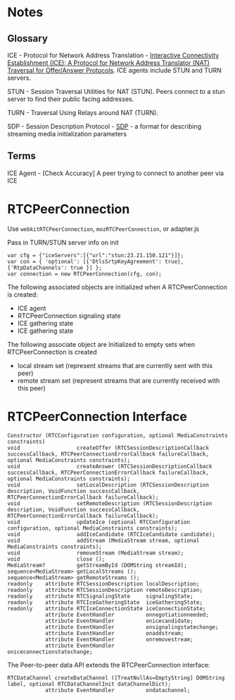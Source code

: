 Notes
=====

Glossary
--------

ICE - Protocol for Network Address Translation - [Interactive Connectivity Establishment (ICE): A Protocol for Network Address Translator (NAT) Traversal for Offer/Answer Protocols](http://www.ietf.org/rfc/rfc5245.txt). ICE agents include STUN and TURN servers. 

STUN - Session Traversal Utilities for NAT (STUN). Peers connect to a stun server to find their public facing addresses. 

TURN - Traversal Using Relays around NAT (TURN). 

SDP - Session Description Protocol - [SDP](http://tools.ietf.org/html/rfc3264) - a format for describing streaming media initialization parameters

Terms
-----

ICE Agent - \[Check Accuracy\] A peer trying to connect to another peer via ICE


RTCPeerConnection
=================

Use `webkitRTCPeerConnection`, `mozRTCPeerConnection`, or adapter.js

Pass in TURN/STUN server info on init

    var cfg = {"iceServers":[{"url":"stun:23.21.150.121"}]};
    var con = { 'optional': [{'DtlsSrtpKeyAgreement': true}, {'RtpDataChannels': true }] };
    var connection = new RTCPeerConnection(cfg, con);


The following associated objects are initialized when A RTCPeerConnection is created:

- ICE agent
- RTCPeerConnection signaling state
- ICE gathering state
- ICE gathering state

The following associate object are Initialized to empty sets when RTCPeerConnection is created

- local stream set (represent streams that are currently sent with this peer)
- remote stream set (represent streams that are currently received with this peer)

RTCPeerConnection Interface
===========================

    Constructor (RTCConfiguration configuration, optional MediaConstraints constraints)
    void                  createOffer (RTCSessionDescriptionCallback successCallback, RTCPeerConnectionErrorCallback failureCallback, optional MediaConstraints constraints);
    void                  createAnswer (RTCSessionDescriptionCallback successCallback, RTCPeerConnectionErrorCallback failureCallback, optional MediaConstraints constraints);
    void                  setLocalDescription (RTCSessionDescription description, VoidFunction successCallback, RTCPeerConnectionErrorCallback failureCallback);
    void                  setRemoteDescription (RTCSessionDescription description, VoidFunction successCallback, RTCPeerConnectionErrorCallback failureCallback);
    void                  updateIce (optional RTCConfiguration configuration, optional MediaConstraints constraints);
    void                  addIceCandidate (RTCIceCandidate candidate);
    void                  addStream (MediaStream stream, optional MediaConstraints constraints);
    void                  removeStream (MediaStream stream);
    void                  close ();
    MediaStream?          getStreamById (DOMString streamId);
    sequence<MediaStream> getLocalStreams ();
    sequence<MediaStream> getRemoteStreams ();
    readonly    attribute RTCSessionDescription localDescription;
    readonly    attribute RTCSessionDescription remoteDescription;
    readonly    attribute RTCSignalingState     signalingState;
    readonly    attribute RTCIceGatheringState  iceGatheringState;
    readonly    attribute RTCIceConnectionState iceConnectionState;
                attribute EventHandler          onnegotiationneeded;
                attribute EventHandler          onicecandidate;
                attribute EventHandler          onsignalingstatechange;
                attribute EventHandler          onaddstream;
                attribute EventHandler          onremovestream;
                attribute EventHandler          oniceconnectionstatechange;

The Peer-to-peer data API extends the RTCPeerConnection interface:

    RTCDataChannel createDataChannel ([TreatNullAs=EmptyString] DOMString label, optional RTCDataChannelInit dataChannelDict);
                attribute EventHandler          ondatachannel;    



